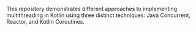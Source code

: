 This repository demonstrates different approaches to implementing multithreading in Kotlin using three distinct techniques: Java Concurrent, Reactor, and Kotlin Coroutines. 

